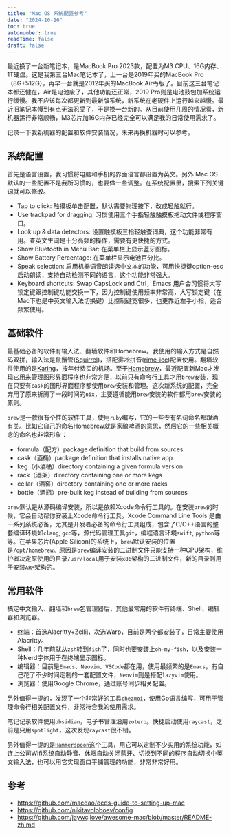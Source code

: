```yaml
---
title: "Mac OS 系统配置参考"
date: "2024-10-16"
toc: true
autonumber: true
readTime: false
draft: false
---
```


最近换了一台新笔记本，是MacBook Pro 2023款，配置为M3 CPU、16G内存、1T硬盘。这是我第三台Mac笔记本了，上一台是2019年买的MacBook Pro（8G+512G），再早一台就是2012年买的MacBook Air丐版了。目前这三台笔记本都还健在，Air是电池废了，其他功能还正常，2019 Pro则是电池鼓包加系统运行缓慢。我不应该每次都更新到最新版系统，新系统在老硬件上运行越来越慢。最近旧笔记本慢到有点无法忍受了，于是换一台新的。从目前使用几周的情况看，新机器运行非常顺畅，M3芯片加16G内存已经完全可以满足我的日常使用需求了。

记录一下我新机器的配置和软件安装情况，未来再换机器时可以参考。

## 系统配置

首先是语言设置，我习惯将电脑和手机的界面语言都设置为英文。另外 Mac OS 默认的一些配置不是我所习惯的，也要做一些调整。在系统配置里，搜索下列关键词就可以修改。

- Tap to click: 触摸板单击配置，默认需要物理按下，改成轻触就行。
- Use trackpad for dragging: 习惯使用三个手指轻触触摸板拖动文件或程序窗口。
- Look up & data detectors: 设置触摸板三指轻触查词典，这个功能非常有用。查英文生词是十分高频的操作，需要有更快捷的方式。
- Show Bluetooth in Menu Bar: 在菜单栏上显示蓝牙图标。
- Show Battery Percentage: 在菜单栏显示电池百分比。
- Speak selection: 启用机器语音朗读选中文本的功能，可用快捷键option-esc启动朗读，支持自动检测不同的语言，这个功能非常强大。
- Keyboard shortcuts: Swap CapsLock and Ctrl，Emacs 用户会习惯将大写锁定键跟控制键功能交换一下，因为控制键使用频率非常高，大写锁定键（在Mac下也是中英文输入法切换键）比控制键宽很多，也更靠近左手小指，适合频繁使用。
  
## 基础软件

最基础必备的软件有输入法、翻墙软件和Homebrew。我使用的输入方式是自然码双拼，输入法是鼠鬚管([Squirrel][squirrel])，搭配雾凇拼音([rime-ice][rime-ice])配置使用。翻墙软件使用的是[Karing][karing]，按年付费买的机场。至于[Homebrew][brew]，最近配置新Mac才发现它用来管理图形界面程序也非常方便，以前只有命令行工具才用`brew`安装，现在只要有`cask`的图形界面程序都使用`brew`安装和管理。这次新系统的配置，完全弃用了原来折腾了一段时间的`nix`，主要遵循能用`brew`安装的软件都用`brew`安装的原则。

`brew`是一款很有个性的软件工具，使用`ruby`编写，它的一些专有名词命名都跟酒有关。比如它自己的命名Homebrew就是家酿啤酒的意思，然后它的一些相关概念的命名也非常形象：

- formula（配方）package definition that build from sources
- cask（酒桶）package definition that installs native app
- keg（小酒桶）directory containing a given formula version
- rack（酒架）directory containing one or more kegs
- cellar（酒窖）directory containing one or more racks
- bottle（酒瓶）pre-built keg instead of building from sources

`brew`默认是从源码编译安装，所以是依赖Xcode命令行工具的。在安装`brew`的时候，它会自动帮你安装上Xcode命令行工具。Xcode Command Line Tools 是由一系列系统必备，尤其是开发者必备的命令行工具组成，包含了C/C++语言的整套编译环境如`clang`, `gcc`等，源代码管理工具`git`，编程语言环境`swift`, `python`等等。在苹果芯片(Apple Silicon)的系统上，`brew`默认安装的位置是`/opt/homebrew`。原因是`brew`编译安装的二进制文件只能支持一种CPU架构，维护者决定原使用的目录`/usr/local`用于安装`x86`架构的二进制文件，新的目录则用于安装`ARM`架构的。

## 常用软件

搞定中文输入、翻墙和`brew`包管理器后，其他最常用的软件有终端、Shell、编辑器和浏览器。

- 终端：首选Alacritty+Zellij，次选Warp，目前是两个都安装了，日常主要使用Alacritty。
- Shell：几年前就从`zsh`转到`fish`了，同时也要安装上`oh-my-fish`，以及安装一种Nerd字体用于在终端显示图标。
- 编辑器：目前是`Emacs`、`Neovim`、`VSCode`都在用，使用最频繁的是`Emacs`，有自己花了不少时间定制的一套配置文件，`Neovim`则是搭配`lazyvim`使用。
- 浏览器：使用Google Chrome，通过账号同步相关配置。

另外值得一提的，发现了一个非常好的工具[`chezmoi`][che]，使用Go语言编写，可用于管理命令行相关配置文件，非常符合我的使用需求。

笔记记录软件使用`obsidian`，电子书管理沿用`zotero`。快捷启动使用`raycast`，之前是只用`spotlight`，这次发现`raycast`很不错。

另外值得一提的是[`Hammerspoon`][hammer]这个工具，用它可以定制不少实用的系统功能，如连上公司Wifi系统自动静音、休眠自动关闭蓝牙、切换到不同的程序自动切换中英文输入法，也可以用它实现窗口平铺管理的功能，非常非常好用。

## 参考

- https://github.com/macdao/ocds-guide-to-setting-up-mac
- https://github.com/nikitavoloboev/config
- https://github.com/jaywcjlove/awesome-mac/blob/master/README-zh.md

[squirrel]: https://github.com/rime/squirrel
[rime-ice]: https://github.com/iDvel/rime-ice
[karing]: https://github.com/KaringX/karing
[brew]: https://brew.sh/
[che]: https://github.com/twpayne/chezmoi
[hammer]: https://www.hammerspoon.org/
